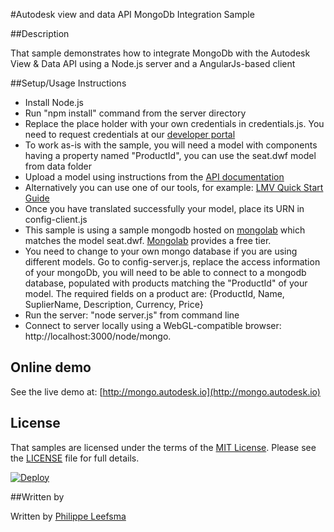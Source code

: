 #Autodesk view and data API MongoDb Integration Sample

##Description

That sample demonstrates how to integrate MongoDb with the Autodesk View & Data API using a Node.js server and a AngularJs-based client

##Setup/Usage Instructions

* Install Node.js
* Run "npm install" command from the server directory
* Replace the place holder with your own credentials in credentials.js. You need to request credentials at our [developer portal](https://developer.autodesk.com/user/me/apps)
* To work as-is with the sample, you will need a model with components having a property named "ProductId", you can use the seat.dwf model from data folder
* Upload a model using instructions from the [API documentation](http://developer.api.autodesk.com/documentation/v1/vs/vs_quick_start.html#vs-api-quick-start)
* Alternatively you can use one of our tools, for example: [LMV Quick Start Guide](https://fast-shelf-9177.herokuapp.com/)
* Once you have translated successfully your model, place its URN in config-client.js
* This sample is using a sample mongodb hosted on [mongolab](https://mongolab.com/) which matches the model seat.dwf. [Mongolab](https://mongolab.com/) provides a free tier.
* You need to change to your own mongo database if you are using different models. Go to config-server.js, replace the access information of your mongoDb, you will need to be able to connect to a mongodb database, populated with products matching the "ProductId" of your model. The required fields on a product are: {ProductId, Name, SuplierName, Description, Currency, Price}
* Run the server: "node server.js" from command line
* Connect to server locally using a WebGL-compatible browser: http://localhost:3000/node/mongo.

## Online demo

See the live demo at: [http://mongo.autodesk.io](http://mongo.autodesk.io)

## License

That samples are licensed under the terms of the [MIT License](http://opensource.org/licenses/MIT). Please see the [LICENSE](LICENSE) file for full details.

[![Deploy](https://www.herokucdn.com/deploy/button.svg)](https://heroku.com/deploy)

##Written by 

Written by [Philippe Leefsma](http://adndevblog.typepad.com/cloud_and_mobile/philippe-leefsma.html)

